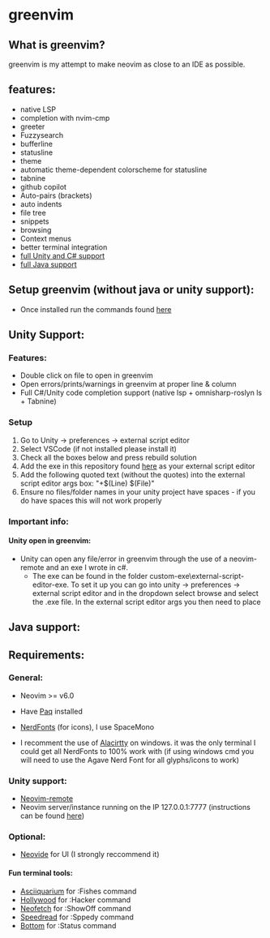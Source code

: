 # greenvim

## What is greenvim?
greenvim is my attempt to make neovim as close to an IDE as possible.

## features:
* native LSP
* completion with nvim-cmp
* greeter
* Fuzzysearch
* bufferline
* statusline
* theme
* automatic theme-dependent colorscheme for statusline
* tabnine
* github copilot
* Auto-pairs (brackets)
* auto indents
* file tree
* snippets
* browsing
* Context menus
* better terminal integration
* [full Unity and C# support](#unity-support)
* [full Java support](#java-support)

## Setup greenvim (without java or unity support):
   * Once installed run the commands found [here](https://github.com/green726/greenvim/blob/main/commands.txt)

## Unity Support:
### Features:
  * Double click on file to open in greenvim
  * Open errors/prints/warnings in greenvim at proper line & column
  * Full C#/Unity code completion support (native lsp + omnisharp-roslyn ls + Tabnine)
### Setup
  1. Go to Unity -> preferences -> external script editor 
  2. Select VSCode (if not installed please install it)
  3. Check all the boxes below and press rebuild solution
  4. Add the exe in this repository found [here]() as your external script editor
  5. Add the following quoted text (without the quotes) into the external script editor args box: "+$(Line) $(File)"
  6. Ensure no files/folder names in your unity project have spaces - if you do have spaces this will not work properly

### Important info:
#### Unity open in greenvim: 
   * Unity can open any file/error in greenvim through the use of a neovim-remote and an exe I wrote in c#.
      * The exe can be found in the folder custom-exe\external-script-editor-exe. To set it up you can go into unity -> preferences -> external script editor and in the dropdown select browse and select the .exe file. In the external script editor args you then need to place 
 ## Java support:

 
## Requirements:
### General:
   * Neovim >= v6.0
   * Have [Paq](https://github.com/savq/paq-nvim) installed

   * [NerdFonts](https://github.com/ryanoasis/nerd-fonts) (for icons), I use SpaceMono
   * I recomment the use of [Alacirtty](https://github.com/alacritty/alacritty) on windows. it was the only terminal I could get all NerdFonts to 100% work with (if using windows cmd you will need to use the Agave Nerd Font for all glyphs/icons to work)
### Unity support:
   * [Neovim-remote](https://github.com/mhinz/neovim-remote)
   * Neovim server/instance running on the IP 127.0.0.1:7777 (instructions can be found [here](neovim-server-address-instructions)) 
### Optional:
   * [Neovide](https://github.com/neovide/neovide) for UI (I strongly reccommend it)
#### Fun terminal tools:
   * [Asciiquarium](https://github.com/cmatsuoka/asciiquarium) for :Fishes command 
   * [Hollywood](https://github.com/dustinkirkland/hollywood) for :Hacker command
   * [Neofetch](https://github.com/dylanaraps/neofetch) for :ShowOff command
   * [Speedread](https://github.com/pasky/speedread) for :Sppedy command
   * [Bottom](https://github.com/ClementTsang/bottom) for :Status command

